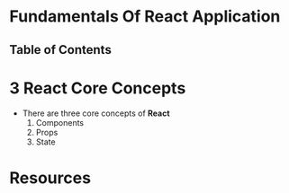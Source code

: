 # Fundamentals Of React Application

## Table of Contents

# 3 React Core Concepts

- There are three core concepts of **React**
  1. Components
  2. Props
  3. State

# Resources
